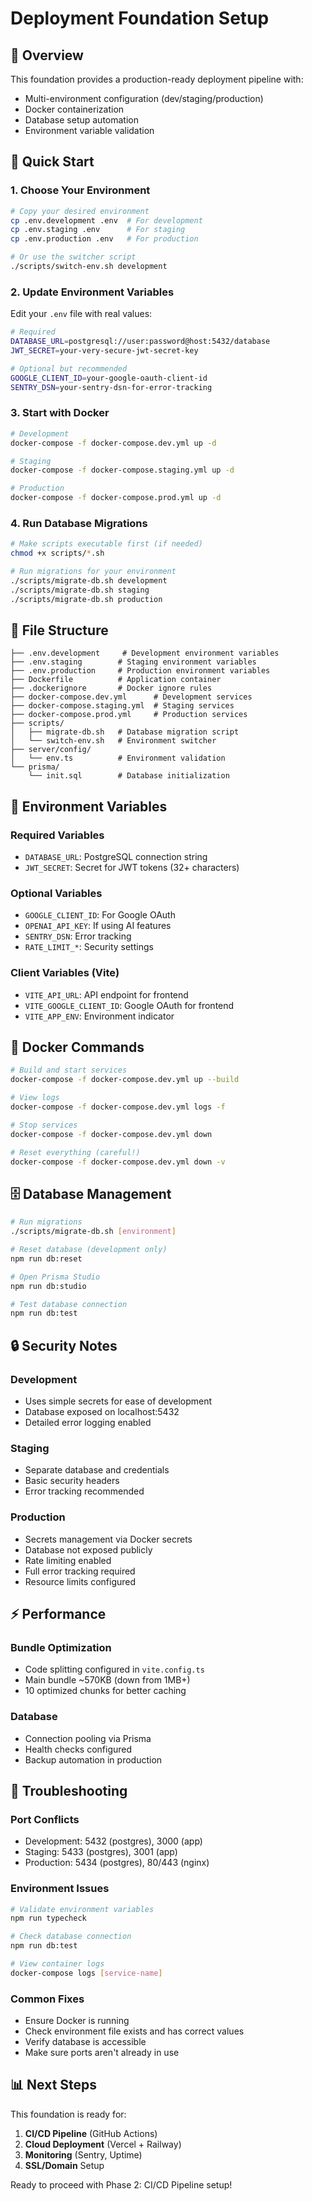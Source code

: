 # Deployment Foundation Setup

## 🎯 Overview

This foundation provides a production-ready deployment pipeline with:

- Multi-environment configuration (dev/staging/production)
- Docker containerization
- Database setup automation
- Environment variable validation

## 🚀 Quick Start

### 1. Choose Your Environment

```bash
# Copy your desired environment
cp .env.development .env  # For development
cp .env.staging .env      # For staging
cp .env.production .env   # For production

# Or use the switcher script
./scripts/switch-env.sh development
```

### 2. Update Environment Variables

Edit your `.env` file with real values:

```bash
# Required
DATABASE_URL=postgresql://user:password@host:5432/database
JWT_SECRET=your-very-secure-jwt-secret-key

# Optional but recommended
GOOGLE_CLIENT_ID=your-google-oauth-client-id
SENTRY_DSN=your-sentry-dsn-for-error-tracking
```

### 3. Start with Docker

```bash
# Development
docker-compose -f docker-compose.dev.yml up -d

# Staging
docker-compose -f docker-compose.staging.yml up -d

# Production
docker-compose -f docker-compose.prod.yml up -d
```

### 4. Run Database Migrations

```bash
# Make scripts executable first (if needed)
chmod +x scripts/*.sh

# Run migrations for your environment
./scripts/migrate-db.sh development
./scripts/migrate-db.sh staging
./scripts/migrate-db.sh production
```

## 📁 File Structure

```
├── .env.development     # Development environment variables
├── .env.staging        # Staging environment variables
├── .env.production     # Production environment variables
├── Dockerfile          # Application container
├── .dockerignore       # Docker ignore rules
├── docker-compose.dev.yml      # Development services
├── docker-compose.staging.yml  # Staging services
├── docker-compose.prod.yml     # Production services
├── scripts/
│   ├── migrate-db.sh   # Database migration script
│   └── switch-env.sh   # Environment switcher
├── server/config/
│   └── env.ts          # Environment validation
└── prisma/
    └── init.sql        # Database initialization
```

## 🔧 Environment Variables

### Required Variables

- `DATABASE_URL`: PostgreSQL connection string
- `JWT_SECRET`: Secret for JWT tokens (32+ characters)

### Optional Variables

- `GOOGLE_CLIENT_ID`: For Google OAuth
- `OPENAI_API_KEY`: If using AI features
- `SENTRY_DSN`: Error tracking
- `RATE_LIMIT_*`: Security settings

### Client Variables (Vite)

- `VITE_API_URL`: API endpoint for frontend
- `VITE_GOOGLE_CLIENT_ID`: Google OAuth for frontend
- `VITE_APP_ENV`: Environment indicator

## 🐳 Docker Commands

```bash
# Build and start services
docker-compose -f docker-compose.dev.yml up --build

# View logs
docker-compose -f docker-compose.dev.yml logs -f

# Stop services
docker-compose -f docker-compose.dev.yml down

# Reset everything (careful!)
docker-compose -f docker-compose.dev.yml down -v
```

## 🗄️ Database Management

```bash
# Run migrations
./scripts/migrate-db.sh [environment]

# Reset database (development only)
npm run db:reset

# Open Prisma Studio
npm run db:studio

# Test database connection
npm run db:test
```

## 🔒 Security Notes

### Development

- Uses simple secrets for ease of development
- Database exposed on localhost:5432
- Detailed error logging enabled

### Staging

- Separate database and credentials
- Basic security headers
- Error tracking recommended

### Production

- Secrets management via Docker secrets
- Database not exposed publicly
- Rate limiting enabled
- Full error tracking required
- Resource limits configured

## ⚡ Performance

### Bundle Optimization

- Code splitting configured in `vite.config.ts`
- Main bundle ~570KB (down from 1MB+)
- 10 optimized chunks for better caching

### Database

- Connection pooling via Prisma
- Health checks configured
- Backup automation in production

## 🚨 Troubleshooting

### Port Conflicts

- Development: 5432 (postgres), 3000 (app)
- Staging: 5433 (postgres), 3001 (app)
- Production: 5434 (postgres), 80/443 (nginx)

### Environment Issues

```bash
# Validate environment variables
npm run typecheck

# Check database connection
npm run db:test

# View container logs
docker-compose logs [service-name]
```

### Common Fixes

- Ensure Docker is running
- Check environment file exists and has correct values
- Verify database is accessible
- Make sure ports aren't already in use

## 📊 Next Steps

This foundation is ready for:

1. **CI/CD Pipeline** (GitHub Actions)
2. **Cloud Deployment** (Vercel + Railway)
3. **Monitoring** (Sentry, Uptime)
4. **SSL/Domain** Setup

Ready to proceed with Phase 2: CI/CD Pipeline setup!
